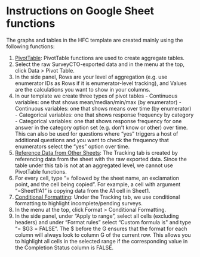 # Instructions on Google Sheet functions

The graphs and tables in the HFC template are created mainly using the following functions:  
1. [PivotTable](https://support.google.com/docs/answer/1272900?co=GENIE.Platform%3DDesktop&hl=en): PivotTable functions are used to create aggregate tables.
  1. Select the raw SurveyCTO-exported data and in the menu at the top, click Data > Pivot Table.
  2. In the side panel, Rows are your level of aggregation (e.g. use enumerator IDs as Rows if it is enumerator-level tracking), and Values are the calculations you want to show in your columns.
  3. In our template we create three types of pivot tables
    - Continuous variables: one that shows mean/median/min/max (by enumerator)
    - Continuous variables: one that shows means over time (by enumerator)
    - Categorical variables: one that shows response frequency by category
    - Categorical variables: one that shows response frequency for one answer in the category option set (e.g. don’t know or other) over time.  This can also be used for questions where “yes” triggers a host of additional questions and you want to check the frequency that enumerators select the “yes” option over time.
2. [Reference Data from Other Sheets](https://support.google.com/docs/answer/75943?co=GENIE.Platform%3DDesktop&hl=en): The Tracking tab is created by referencing data from the sheet with the raw exported data. Since the table under this tab is not at an aggregated level, we cannot use PivotTable functions.
  1. For every cell, type “= followed by the sheet name, an exclamation point, and the cell being copied”. For example, a cell with argument “=Sheet1!A1” is copying data from the A1 cell in Sheet1.
3. [Conditional Formatting](https://www.benlcollins.com/spreadsheets/conditional-formatting-entire-row/): Under the Tracking tab, we use conditional formatting to highlight incomplete/pending surveys.  
  1. In the menu at the top, click Format > Conditional Formatting.
  2. In the side panel, under “Apply to range”, select all cells (excluding headers) and under “Format rules” select “Custom formula is" and type “= $G3 = FALSE”. The $ before the G ensures that the format for each column will always look to column G of the current row. This allows you to highlight all cells in the selected range if the corresponding value in the Completion Status column is FALSE.
